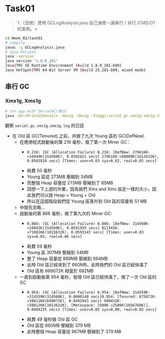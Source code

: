 # Task01

> 1.（选做）使用 GCLogAnalysis.java 自己演练一遍串行 / 并行 /CMS/G1 的案例。>

```bash
cd Week_02/task01
# compile
javac -g GCLogAnalysis.java
# Java Version
java -version
java version "1.8.0_281"
Java(TM) SE Runtime Environment (build 1.8.0_281-b09)
Java HotSpot(TM) 64-Bit Server VM (build 25.281-b09, mixed mode)
```

## 串行 GC

### Xmx1g, Xms1g

```bash
# run app with SerialGC(串行）
java -XX:+PrintGCDetails -Xmx1g -Xms1g -Xloggc:serial.gc.xms1g.xmx1g.log -XX:+UseSerialGC GCLogAnalysis
```

觀察 `serial.gc.xms1g.xmx1g.log` 的日誌

- 在 Old 區 GC(Tenured) 之前，共做了九次 Young 區的 GC(DefNew)
    - 在應用程式啟動後的第 219 毫秒，做了第一次 Miner GC：
        - ```log
          0.218: [GC (Allocation Failure) 0.218: [DefNew: 279616K->34944K(314560K), 0.0502821 secs] 279616K->88009K(1013632K), 0.0503818 secs] [Times: user=0.03 sys=0.02, real=0.05 secs]
          ```
        - 耗費 50 毫秒
        - Young 區從 273MB 壓縮到 34MB
        - 而整個 Heap 容量從 273MB 壓縮到了 85MB
        - 回想一下上週的作業，因為我們 Xmx and Xms 設定一樣的大小，因此我們可以說 Heap = Young + Old
        - 所以在這個階段我們從 Young 區晉升到 Old 區的容量有 51 MB
    - 中間先忽略...
    - 啟動後的第 866 毫秒，做了第九次的 Miner GC:
        - ```log
          0.866: [GC (Allocation Failure) 0.866: [DefNew: 314560K->34943K(314560K), 0.0591935 secs] 911341K->710816K(1013632K), 0.0593143 secs] [Times: user=0.03 sys=0.03, real=0.06 secs]
          ```
        - 耗費 59 毫秒
        - Young 區 307MB 壓縮到 34MB
        - 整了 Heap 容量從 889MB 壓縮到 694MB
        - 此時 Old 區已經來到了 660MB，此時我們的 Old 區已經快滿了
        - Old 區有 699072K 相當於 682MB
    - 一直到啟動後第 954 毫秒，發現 Old 區已經快滿了，做了一次 Old 區的 GC
        - ```
          0.954: [GC (Allocation Failure) 0.954: [DefNew: 314559K->314559K(314560K), 0.0000140 secs]0.954: [Tenured: 675872K->388126K(699072K), 0.0492943 secs] 990432K->388126K(1013632K), [Metaspace: 2580K->2580K(1056768K)], 0.0494255 secs] [Times: user=0.05 sys=0.00, real=0.05 secs]
          ```
        - 耗費 49 毫秒做 Old 區 GC
        - Old 區從 660MB 壓縮到 379 MB
        - 此時整個 Heap 容量從 967MB 壓縮到了 379 MB
